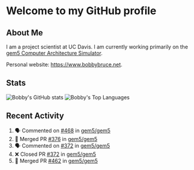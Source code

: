 # Welcome to my GitHub profile

## About Me

I am a project scientist at UC Davis. I am currently working primarily on the [gem5 Computer Architecture Simulator](https://github.com/gem5).

Personal website: <https://www.bobbybruce.net>.

## Stats

![Bobby's GitHub stats](https://github-readme-stats.vercel.app/api?username=bobbyrbruce&show_icons=true&theme=responsive&include_all_commits=true&count_private=true&show=reviews&disable_animations=true)
![Bobby's Top Languages ](https://github-readme-stats.vercel.app/api/top-langs/?username=bobbyrbruce&layout=compact&theme=responsive&count_private=true&langs_count=10&disable_animations=true)

## Recent Activity

<!--START_SECTION:activity-->
1. 🗣 Commented on [#468](https://github.com/gem5/gem5/pull/468#issuecomment-1764998174) in [gem5/gem5](https://github.com/gem5/gem5)
2. 🎉 Merged PR [#376](https://github.com/gem5/gem5/pull/376) in [gem5/gem5](https://github.com/gem5/gem5)
3. 🗣 Commented on [#372](https://github.com/gem5/gem5/pull/372#issuecomment-1764881739) in [gem5/gem5](https://github.com/gem5/gem5)
4. ❌ Closed PR [#372](https://github.com/gem5/gem5/pull/372) in [gem5/gem5](https://github.com/gem5/gem5)
5. 🎉 Merged PR [#462](https://github.com/gem5/gem5/pull/462) in [gem5/gem5](https://github.com/gem5/gem5)
<!--END_SECTION:activity-->
